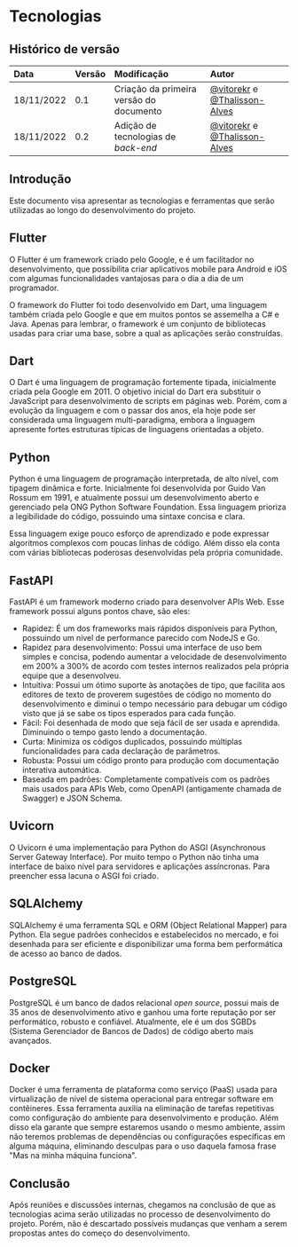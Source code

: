# Tecnologias

## Histórico de versão

| Data       | Versão | Modificação                              | Autor                                                                                                                                                                |
| :--------- | :----- | :--------------------------------------- | :------------------------------------------------------------------------------------------------------------------------------------------------------------------- |
| 18/11/2022 | 0.1    | Criação da primeira versão do documento  | [@vitorekr](https://github.com/vitorekr) e [@Thalisson-Alves](https://github.com/Thalisson-Alves) |
| 18/11/2022 | 0.2    | Adição de tecnologias de _back-end_  | [@vitorekr](https://github.com/vitorekr) e [@Thalisson-Alves](https://github.com/Thalisson-Alves) |

## Introdução

Este documento visa apresentar as tecnologias e ferramentas que serão utilizadas ao longo do desenvolvimento do projeto.

## Flutter

O Flutter é um framework criado pelo Google, e é um facilitador no desenvolvimento, que possibilita criar aplicativos mobile para Android e iOS com algumas funcionalidades vantajosas para o dia a dia de um programador.

O framework do Flutter foi todo desenvolvido em Dart, uma linguagem também criada pelo Google e que em muitos pontos se assemelha a C# e Java. Apenas para lembrar, o framework é um conjunto de bibliotecas usadas para criar uma base, sobre a qual as aplicações serão construídas.

## Dart

O Dart é uma linguagem de programação fortemente tipada, inicialmente criada pela Google em 2011. O objetivo inicial do Dart era substituir o JavaScript para desenvolvimento de scripts em páginas web. Porém, com a evolução da linguagem e com o passar dos anos, ela hoje pode ser considerada uma linguagem multi-paradigma, embora a linguagem apresente fortes estruturas típicas de linguagens orientadas a objeto.

## Python

Python é uma linguagem de programação interpretada, de alto nível, com tipagem dinâmica e forte. Inicialmente foi desenvolvida por Guido Van Rossum em 1991, e atualmente possui um desenvolvimento aberto e gerenciado pela ONG Python Software Foundation. Essa linguagem prioriza a legibilidade do código, possuindo uma sintaxe concisa e clara.

Essa linguagem exige pouco esforço de aprendizado e pode expressar algoritmos complexos com poucas linhas de código. Além disso ela conta com várias bibliotecas poderosas desenvolvidas pela própria comunidade.

## FastAPI

FastAPI é um framework moderno criado para desenvolver APIs Web. Esse framework possui alguns pontos chave, são eles:

- Rapidez: É um dos frameworks mais rápidos disponíveis para Python, possuindo um nível de performance parecido com NodeJS e Go.
- Rapidez para desenvolvimento: Possui uma interface de uso bem simples e concisa, podendo aumentar a velocidade de desenvolvimento em 200% a 300% de acordo com testes internos realizados pela própria equipe que a desenvolveu.
- Intuitiva: Possui um ótimo suporte às anotações de tipo, que facilita aos editores de texto de proverem sugestões de código no momento do desenvolvimento e diminui o tempo necessário para debugar um código visto que já se sabe os tipos esperados para cada função.
- Fácil: Foi desenhada de modo que seja fácil de ser usada e aprendida. Diminuindo o tempo gasto lendo a documentação.
- Curta: Minimiza os códigos duplicados, possuindo múltiplas funcionalidades para cada declaração de parâmetros.
- Robusta: Possui um código pronto para produção com documentação interativa automática.
- Baseada em padrões: Completamente compatíveis com os padrões mais usados para APIs Web, como OpenAPI (antigamente chamada de Swagger) e JSON Schema.

## Uvicorn

O Uvicorn é uma implementação para Python do ASGI (Asynchronous Server Gateway Interface). Por muito tempo o Python não tinha uma interface de baixo nível para servidores e aplicações assíncronas. Para preencher essa lacuna o ASGI foi criado.

## SQLAlchemy

SQLAlchemy é uma ferramenta SQL e ORM (Object Relational Mapper) para Python. Ela segue padrões conhecidos e estabelecidos no mercado, e foi desenhada para ser eficiente e disponibilizar uma forma bem performática de acesso ao banco de dados.

## PostgreSQL

PostgreSQL é um banco de dados relacional _open source_, possui mais de 35 anos de desenvolvimento ativo e ganhou uma forte reputação por ser performático, robusto e confiável. Atualmente, ele é um dos SGBDs (Sistema Gerenciador de Bancos de Dados) de código aberto mais avançados.

## Docker

Docker é uma ferramenta de plataforma como serviço (PaaS) usada para virtualização de nível de sistema operacional para entregar software em contêineres. Essa ferramenta auxilia na eliminação de tarefas repetitivas como configuração do ambiente para desenvolvimento e produção. Além disso ela garante que sempre estaremos usando o mesmo ambiente, assim não teremos problemas de dependências ou configurações específicas em alguma máquina, eliminando desculpas para o uso daquela famosa frase "Mas na minha máquina funciona".

## Conclusão

Após reuniões e discussões internas, chegamos na conclusão de que as tecnologias acima serão utilizadas no processo de desenvolvimento do projeto. Porém, não é descartado possíveis mudanças que venham a serem propostas antes do começo do desenvolvimento.
